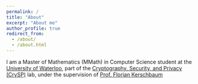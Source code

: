 ```yaml
---
permalink: /
title: "About"
excerpt: "About me"
author_profile: true
redirect_from: 
  - /about/
  - /about.html
---
```


I am a Master of Mathematics (MMath) in Computer Science student at the [University of Waterloo](https://uwaterloo.ca), part of the [Cryptography, Security, and Privacy (CrySP)](https://crysp.uwaterloo.ca) lab, under the supervision of [Prof. Florian Kerschbaum](https://cs.uwaterloo.ca/~fkerschb/)
